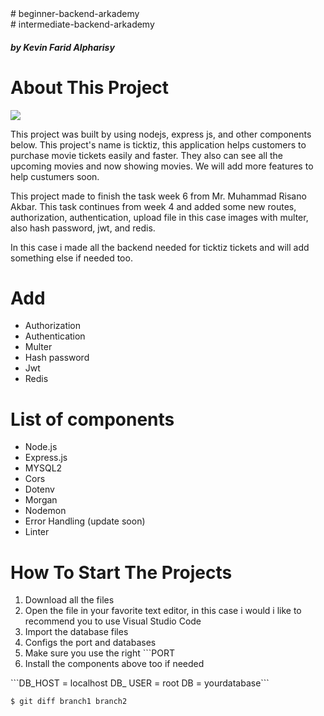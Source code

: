 <div> # beginner-backend-arkademy </div> 
<div> # intermediate-backend-arkademy </div> 
 <h5> by Kevin Farid Alpharisy </h5>

# About This Project 
<img src="https://miro.medium.com/max/365/1*d2zLEjERsrs1Rzk_95QU9A.png" style="margin-left: auto; margin-right: auto;" />
<p> This project was built by using nodejs, express js, and other components below. This project's name is ticktiz, this application helps customers to purchase movie tickets easily and faster. They also can see all the upcoming movies and now showing movies. We will add more features to help custumers soon. </p>
<p> This project made to finish the task week 6 from Mr. Muhammad Risano Akbar. This task continues from week 4 and added some new routes, authorization, authentication, upload file in this case images with multer, also hash password, jwt, and redis.</p>
<p>In this case i made all the backend needed for ticktiz tickets and will add something else if needed too. </p>


# Add
<ul>
  <li> Authorization  </li>
  <li> Authentication  </li>
  <li> Multer  </li>
  <li> Hash password  </li>
  <li> Jwt  </li>
  <li> Redis  </li>
</ul>


# List of components
<ul>
  <li> Node.js  </li>
  <li> Express.js  </li>
  <li> MYSQL2  </li>
  <li> Cors  </li>
  <li> Dotenv  </li>
  <li> Morgan  </li>
  <li> Nodemon  </li>
  <li> Error Handling (update soon)  </li>
  <li> Linter  </li>
</ul>


# How To Start The Projects
<ol>
  <li> Download all the files </li>
  <li> Open the file in your favorite text editor, in this case i would i like to recommend you to use Visual Studio Code </li>
  <li> Import the database files  </li>
  <li> Configs the port and databases  </li>     
  <li> Make sure you use the right ```PORT  </li>
  <li> Install the components above too if needed  </li>
</ol>
```DB_HOST = localhost
DB_ USER = root
DB = yourdatabase```


```bash
$ git diff branch1 branch2
```
